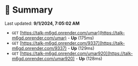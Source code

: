 # 📖 Summary
Last updated: **9/1/2024, 7:05:02 AM**

- `GET` [https://talk-m6gd.onrender.com/umar](https://talk-m6gd.onrender.com/umar) - **Up** (175ms)
- `GET` [https://talk-m6gd.onrender.com/9337](https://talk-m6gd.onrender.com/9337) - **Up** (129ms)
- `GET` [https://talk-m6gd.onrender.com/umar920](https://talk-m6gd.onrender.com/umar920) - **Up** (128ms)
